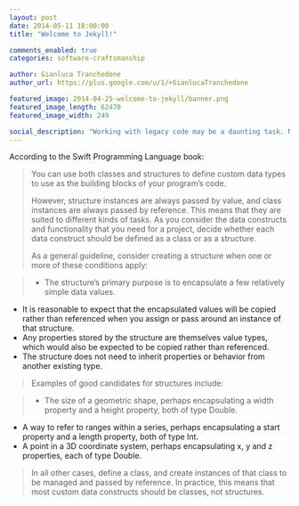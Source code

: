 ```yaml
---
layout: post
date: 2014-05-11 18:00:00
title: "Welcome to Jekyll!"

comments_enabled: true
categories: software-craftsmanship

author: Gianluca Tranchedone
author_url: https://plus.google.com/u/1/+GianlucaTranchedone

featured_image: 2014-04-25-welcome-to-jekyll/banner.png
featured_image_length: 62470
featured_image_width: 249

social_description: "Working with legacy code may be a daunting task. Michael Feathers in his 'Working Effectively with Legacy Code' gives a precise definition for it: '[...]legacy code is simply code without tests'. His book is a must read for every software engineer or aspiring one."
---
```

According to the Swift Programming Language book:

>You can use both classes and structures to define custom data types to use as the building blocks of your program’s code.
>
>However, structure instances are always passed by value, and class instances are always passed by reference. This means that they are suited to different kinds of tasks. As you consider the data constructs and functionality that you need for a project, decide whether each data construct should be defined as a class or as a structure.
>
>As a general guideline, consider creating a structure when one or more of these conditions apply:

>* The structure’s primary purpose is to encapsulate a few relatively simple data values.
* It is reasonable to expect that the encapsulated values will be copied rather than referenced when you assign or pass around an instance of that structure.
* Any properties stored by the structure are themselves value types, which would also be expected to be copied rather than referenced.
* The structure does not need to inherit properties or behavior from another existing type.

>Examples of good candidates for structures include:

>* The size of a geometric shape, perhaps encapsulating a width property and a height property, both of type Double.
* A way to refer to ranges within a series, perhaps encapsulating a start property and a length property, both of type Int.
* A point in a 3D coordinate system, perhaps encapsulating x, y and z properties, each of type Double.

>In all other cases, define a class, and create instances of that class to be managed and passed by reference. In practice, this means that most custom data constructs should be classes, not structures.